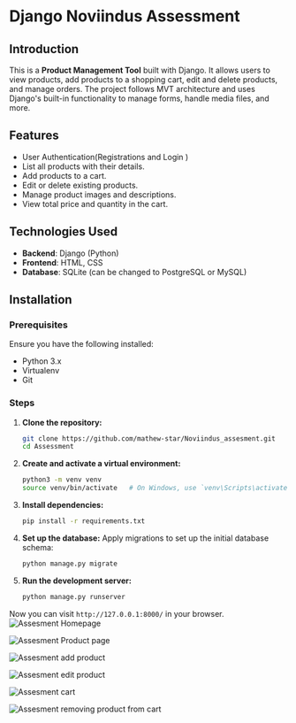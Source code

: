 # Django Noviindus Assessment 

## Introduction

This is a **Product Management Tool** built with Django. It allows users to view products, add products to a shopping cart, edit and delete products, and manage orders. The project follows MVT architecture and uses Django's built-in functionality to manage forms, handle media files, and more.

## Features
- User Authentication(Registrations and Login )
- List all products with their details.
- Add products to a cart.
- Edit or delete existing products.
- Manage product images and descriptions.
- View total price and quantity in the cart.

  
## Technologies Used
- **Backend**: Django (Python)
- **Frontend**: HTML, CSS
- **Database**: SQLite (can be changed to PostgreSQL or MySQL)


## Installation

### Prerequisites
Ensure you have the following installed:
- Python 3.x
- Virtualenv
- Git

### Steps
1. **Clone the repository:**
    ```bash
    git clone https://github.com/mathew-star/Noviindus_assesment.git
    cd Assessment
    ```

2. **Create and activate a virtual environment:**
    ```bash
    python3 -m venv venv
    source venv/bin/activate   # On Windows, use `venv\Scripts\activate`
    ```

3. **Install dependencies:**
    ```bash
    pip install -r requirements.txt
    ```

4. **Set up the database:**
    Apply migrations to set up the initial database schema:
    ```bash
    python manage.py migrate
    ```



5. **Run the development server:**
    ```bash
    python manage.py runserver
    ```

Now you can visit `http://127.0.0.1:8000/` in your browser.
![Assesment Homepage](https://github.com/user-attachments/assets/6c814373-6b1c-41c7-adda-c125b73ad007)

![Assesment Product page](https://github.com/user-attachments/assets/0986358e-febd-441b-9cd8-3d434af45c8a)

![Assesment add product](https://github.com/user-attachments/assets/0325f596-c16c-4bcd-908a-02e41e47f96a)

![Assesment edit product](https://github.com/user-attachments/assets/d85fb3ea-4c1e-4e3c-845a-7e74e75a1836)

![Assesment cart](https://github.com/user-attachments/assets/fc375e7c-6c76-4ef0-b9ca-4a6c62aa449d)

![Assesment removing product from cart](https://github.com/user-attachments/assets/4e6df96d-ccf6-4fa3-b43c-f1744d97dc41)


